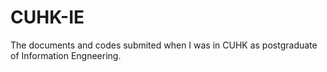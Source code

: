 # CUHK-IE
The documents and codes submited when I was in CUHK as postgraduate of Information Engneering.
